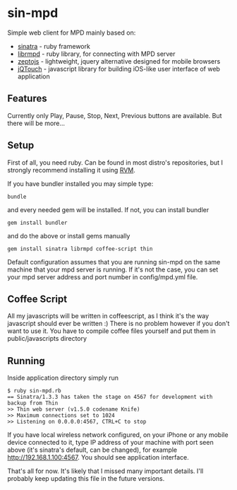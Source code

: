 sin-mpd
=======

Simple web client for MPD mainly based on:
 - [sinatra](http://www.sinatrarb.com) - ruby framework
 - [librmpd](http://librmpd.rubyforge.org) - ruby library, for connecting with MPD server
 - [zeptojs](http://zeptojs.com) - lightweight, jquery alternative designed for mobile browsers
 - [jQTouch](http://www.jqtouch.com) - javascript library for building iOS-like user interface of web application


Features
------------

Currently only Play, Pause, Stop, Next, Previous buttons are available. But there will be more...


Setup
------------

First of all, you need ruby. Can be found in most distro's repositories, but I strongly recommend installing it using [RVM](https://rvm.io).

If you have bundler installed you may simple type:

    bundle

and every needed gem will be installed. If not, you can install bundler

    gem install bundler

and do the above or install gems manually

    gem install sinatra librmpd coffee-script thin

Default configuration assumes that you are running sin-mpd on the same machine that your mpd server is running. If it's not
the case, you can set your mpd server address and port number in config/mpd.yml file.


Coffee Script
------------

All my javascripts will be written in coffeescript, as I think it's the way javascript should ever be written :)
There is no problem however if you don't want to use it. You have to compile coffee files yourself and put them in
public/javascripts directory

Running
------------

Inside application directory simply run

    $ ruby sin-mpd.rb
    == Sinatra/1.3.3 has taken the stage on 4567 for development with backup from Thin
    >> Thin web server (v1.5.0 codename Knife)
    >> Maximum connections set to 1024
    >> Listening on 0.0.0.0:4567, CTRL+C to stop

If you have local wireless network configured, on your iPhone or any mobile device connected to it, type IP address of your
machine with port seen above (it's sinatra's default, can be changed), for example http://192.168.1.100:4567.
You should see application interface.


That's all for now. It's likely that I missed many important details. I'll probably keep updating this file in the future versions.